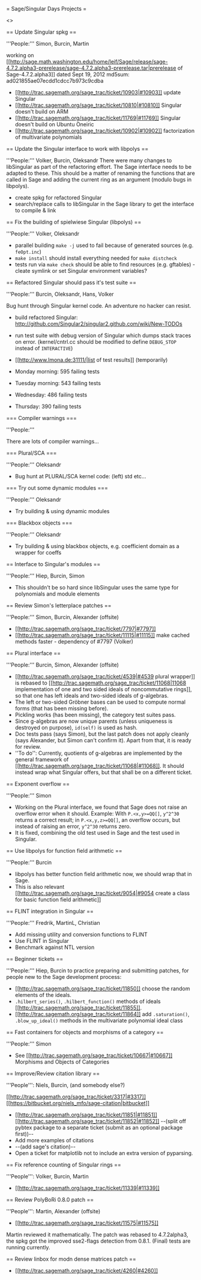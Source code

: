 = Sage/Singular Days Projects =

<<TableOfContents>>


== Update Singular spkg ==

'''People:''' Simon, Burcin, Martin

working on [[http://sage.math.washington.edu/home/leif/Sage/release/sage-4.7.2.alpha3-prerelease/sage-4.7.2.alpha3-prerelease.tar|prerelease of Sage-4.7.2.alpha3]] dated Sept 19, 2012 md5sum: ad021855ae07ecdd1cdcc7b973c9cdba

 * [[http://trac.sagemath.org/sage_trac/ticket/10903|#10903]] update Singular
 * [[http://trac.sagemath.org/sage_trac/ticket/10810|#10810]] Singular doesn't build on ARM
 * [[http://trac.sagemath.org/sage_trac/ticket/11769|#11769]] Singular doesn't build on Ubuntu Oneiric
 * [[http://trac.sagemath.org/sage_trac/ticket/10902|#10902]] factorization of multivariate polynomials

== Update the Singular interface to work with libpolys ==

'''People:''' Volker, Burcin, Oleksandr
 There were many changes to libSingular as part of the refactoring effort. The Sage interface needs to be adapted to these. This should be a matter of renaming the functions that are called in Sage and adding the current ring as an argument (modulo bugs in libpolys).

 * create spkg for refactored Singular
 * search/replace calls to libSingular in the Sage library to get the interface to compile & link


== Fix the building of spielwiese Singular (libpolys) ==

'''People:''' Volker, Oleksandr

 * parallel building `make -j` used to fail because of generated sources (e.g. `feOpt.inc`)
 * `make install` should install everything needed for `make distcheck`
 * tests run via `make check` should be able to find resources (e.g. gftables) - cleate symlink or set Singular environment variables?


== Refactored Singular should pass it's test suite ==

'''People:''' Burcin, Oleksandr, Hans, Volker

Bug hunt through Singular kernel code. An adventure no hacker can resist.

 * build refactored Singular: http://github.com/Singular2/singular2.github.com/wiki/New-TODOs
 * run test suite with debug version of Singular which dumps stack traces on error. (kernel/cntrl.cc should be modified to define `DEBUG_STOP` instead of `INTERACTIVE`)

 * [[http://www.lmona.de:31111/|list of test results]] (temporarily)
 * Monday morning: 595 failing tests
 * Tuesday morning: 543 failing tests
 * Wednesday: 486 failing tests
 * Thursday: 390 failing tests

=== Compiler warnings ===

'''People:'''

There are lots of compiler warnings...

=== Plural/SCA ===

'''People:''' Oleksandr

 * Bug hunt at PLURAL/SCA kernel code: (left) std etc...

=== Try out some dynamic modules ===

'''People:''' Oleksandr

 * Try building & using dynamic modules

=== Blackbox objects ===

'''People:''' Oleksandr

 * Try building & using blackbox objects, e.g. coefficient domain as a wrapper for coeffs


== Interface to Singular's modules ==

'''People:''' Hiep, Burcin, Simon

 * This shouldn't be so hard since libSingular uses the same type for polynomials and module elements

== Review Simon's letterplace patches ==

'''People:''' Simon, Burcin, Alexander (offsite)

 * [[http://trac.sagemath.org/sage_trac/ticket/7797|#7797]]
 * [[http://trac.sagemath.org/sage_trac/ticket/11115|#11115]] make cached methods faster - dependency of #7797 (Volker)

== Plural interface ==

'''People:''' Burcin, Simon, Alexander (offsite)

 * [[http://trac.sagemath.org/sage_trac/ticket/4539|#4539 plural wrapper]] is rebased to [[http://trac.sagemath.org/sage_trac/ticket/11068|11068 implementation of one and two sided ideals of noncommutative rings]], so that one has left ideals and two-sided ideals of g-algebras.
 * The left or two-sided Gröbner bases can be used to compute normal forms (that has been missing before).
 * Pickling works (has been missing), the category test suites pass.
 * Since g-algebras are now unique parents (unless uniqueness is destroyed on purpose), `id(self)` is used as hash.
 * Doc tests pass (says Simon), but the last patch does not apply cleanly (says Alexander, but Simon can't confirm it). Apart from that, it is ready for review.
 * ''To do'': Currently, quotients of g-algebras are implemented by the general framework of [[http://trac.sagemath.org/sage_trac/ticket/11068|#11068]]. It should instead wrap what Singular offers, but that shall be on a different ticket.

== Exponent overflow ==

'''People:''' Simon

 * Working on the Plural interface, we found that Sage does not raise an overflow error when it should. Example: With `P.<x,y>=QQ[]`, `y^2^30` returns a correct result; in `P.<x,y,z>=QQ[]`, an overflow occurs, but instead of raising an error, `y^2^30` returns zero.
 * It is fixed, combining the old test used in Sage and the test used in Singular.

== Use libpolys for function field arithmetic ==

'''People:''' Burcin

 * libpolys has better function field arithmetic now, we should wrap that in Sage.
 * This is also relevant [[http://trac.sagemath.org/sage_trac/ticket/9054|#9054 create a class for basic function field arithmetic]]

== FLINT integration in Singular ==

'''People:''' Fredrik, MartinL, Christian

 * Add missing utility and conversion functions to FLINT
 * Use FLINT in Singular
 * Benchmark against NTL version

== Beginner tickets ==

'''People:''' Hiep, Burcin
to practice preparing and submitting patches, for people new to the Sage development process:
 * [[http://trac.sagemath.org/sage_trac/ticket/11850]] choose the random elements of the ideals.
 * `.hilbert_series()`, `.hilbert_function()` methods of ideals [[http://trac.sagemath.org/sage_trac/ticket/11855]].
 * [[http://trac.sagemath.org/sage_trac/ticket/11864]] add `.saturation()`, `.blow_up_ideal()` methods in the multivariate polynomial ideal class

== Fast containers for objects and morphisms of a category ==

'''People:''' Simon

 * See [[http://trac.sagemath.org/sage_trac/ticket/10667|#10667]] Morphisms and Objects of Categories

== Improve/Review citation library ==

'''People''': Niels, Burcin, (and somebody else?)

[[http://trac.sagemath.org/sage_trac/ticket/3317|#3317]] [[https://bitbucket.org/niels_mfo/sage-citation|bitbucket]]

 * [[http://trac.sagemath.org/sage_trac/ticket/11851|#11851]] [[http://trac.sagemath.org/sage_trac/ticket/11852|#11852]] --(split off pybtex package to a separate ticket (submit as an optional package first))--
 * Add more examples of citations
 * --(add sage's citation)--
 * Open a ticket for matplotlib not to include an extra version of pyparsing.

== Fix reference counting of Singular rings ==

'''People''': Volker, Burcin, Martin

 * [[http://trac.sagemath.org/sage_trac/ticket/11339|#11339]]

== Review PolyBoRi 0.8.0 patch ==

'''People''': Martin, Alexander (offsite)

 * [[http://trac.sagemath.org/sage_trac/ticket/11575|#11575]]

Martin reviewed it mathematically. The patch was rebased to 4.7.2alpha3, the spkg got the improved sse2-flags detection from 0.8.1.
(Final) tests are running currently.

== Review linbox for modn dense matrices patch ==

 * [[http://trac.sagemath.org/sage_trac/ticket/4260|#4260]]

